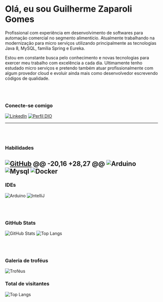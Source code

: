 # Olá, eu sou Guilherme Zaparoli Gomes

Profissional com experiência em desenvolvimento de softwares para automação comercial no segmento alimentício. Atualmente trabalhando na modernização para micro serviços utilizando principalmente as tecnologias Java 8, MySQL, família Spring e Eureka.

Estou em constante busca pelo conhecimento e novas tecnologias para exercer meu trabalho com excelência a cada dia. Ultimamente tenho estudado micro serviços e pretendo também atuar profissionalmente com algum provedor cloud e evoluir ainda mais como desenvolvedor escrevendo códigos de qualidade.

<br/>
<br/>

### Conecte-se comigo
[![LinkedIn](https://img.shields.io/badge/-LinkedIn-000?style=for-the-badge&logo=linkedin&logoColor=30A3DC)](https://www.linkedin.com/in/guilhermezaparoli/)
[![Perfil DIO](https://img.shields.io/badge/-Meu%20Perfil%20na%20DIO-30A3DC?style=for-the-badge&color=green)](https://web.dio.me/users/guilhermezaparoli)

---

<br/>
<br/>

### Habilidades
[![GitHub](https://img.shields.io/badge/GitHub-000?style=for-the-badge&logo=github&logoColor=30A3DC)](https://docs.github.com/)
@@ -20,16 +28,27 @@
![Arduino](https://img.shields.io/badge/Arduino-000?style=for-the-badge&logo=arduino)
![Mysql](https://img.shields.io/badge/MySQL-00000F?style=for-the-badge&logo=mysql&logoColor=white)
![Docker](https://img.shields.io/badge/Docker-000?style=for-the-badge&logo=docker)
---

### IDEs
![Arduino](https://img.shields.io/badge/Arduino_IDE-00979D?style=for-the-badge&logo=arduino&logoColor=white)
![IntelliJ](https://img.shields.io/badge/IntelliJ_IDEA-000000.svg?style=for-the-badge&logo=intellij-idea&logoColor=white)

<br/>
<br/>

### GitHub Stats
![GitHub Stats](https://github-readme-stats.vercel.app/api?username=RafaMassoni&theme=onedark&border_color=30A3DC&show_icons=true&icon_color=30A3DC&title_color=E94D5F&text_color=FFF)
![Top Langs](https://github-readme-stats-git-masterrstaa-rickstaa.vercel.app/api/top-langs/?username=RafaMassoni&layout=compact&theme=onedark&border_color=30A3DC&title_color=E94D5F&text_color=FFF)

<br/>
<br/>

### Galeria de troféus
![Troféus](https://github-profile-trophy.vercel.app/?username=guilhermezaparoli&column=8&theme=darkhub&no-frame=true&no-bg=true)



### Total de visitantes
![Top Langs](https://profile-counter.glitch.me/guilhermezaparoli/count.svg)

